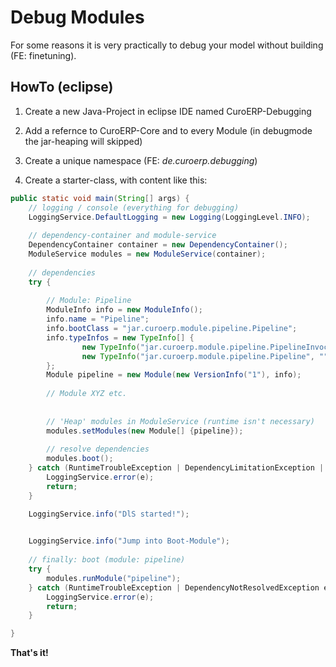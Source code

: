# Debug Modules

For some reasons it is very practically to debug your model without building (FE: finetuning).

## HowTo (eclipse)

1. Create a new Java-Project in eclipse IDE named CuroERP-Debugging

2. Add a refernce to CuroERP-Core and to every Module (in debugmode the jar-heaping will skipped)

3. Create a unique namespace (FE: *de.curoerp.debugging*)

4. Create a starter-class, with content like this:

``` java
public static void main(String[] args) {
	// logging / console (everything for debugging)
	LoggingService.DefaultLogging = new Logging(LoggingLevel.INFO);
	
	// dependency-container and module-service
	DependencyContainer container = new DependencyContainer();
	ModuleService modules = new ModuleService(container);
	
	// dependencies
	try {
		
		// Module: Pipeline
		ModuleInfo info = new ModuleInfo();
		info.name = "Pipeline";
		info.bootClass = "jar.curoerp.module.pipeline.Pipeline";
		info.typeInfos = new TypeInfo[] {
				new TypeInfo("jar.curoerp.module.pipeline.PipelineInvocationHandler", ""),
				new TypeInfo("jar.curoerp.module.pipeline.Pipeline", "")
		};
		Module pipeline = new Module(new VersionInfo("1"), info);
		
		// Module XYZ etc.
		
		
		// 'Heap' modules in ModuleService (runtime isn't necessary)
		modules.setModules(new Module[] {pipeline});
		
		// resolve dependencies
		modules.boot();
	} catch (RuntimeTroubleException | DependencyLimitationException | ModuleVersionStringInvalidException e) {
		LoggingService.error(e);
		return;
	}

	LoggingService.info("DlS started!");
	

	LoggingService.info("Jump into Boot-Module");
	
	// finally: boot (module: pipeline)
	try {
		modules.runModule("pipeline");
	} catch (RuntimeTroubleException | DependencyNotResolvedException e) {
		LoggingService.error(e);
		return;
	}

}
```

**That's it!**
